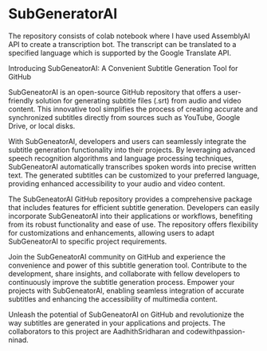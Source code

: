 # SubGeneratorAI
The repository consists of colab notebook where I have used AssemblyAI API to create a transcription bot. The transcript can be translated to a specified language which is supported by the Google Translate API.

Introducing SubGeneatorAI: A Convenient Subtitle Generation Tool for GitHub

SubGeneatorAI is an open-source GitHub repository that offers a user-friendly solution for generating subtitle files (.srt) from audio and video content. This innovative tool simplifies the process of creating accurate and synchronized subtitles directly from sources such as YouTube, Google Drive, or local disks.

With SubGeneatorAI, developers and users can seamlessly integrate the subtitle generation functionality into their projects. By leveraging advanced speech recognition algorithms and language processing techniques, SubGeneatorAI automatically transcribes spoken words into precise written text. The generated subtitles can be customized to your preferred language, providing enhanced accessibility to your audio and video content.

The SubGeneatorAI GitHub repository provides a comprehensive package that includes features for efficient subtitle generation. Developers can easily incorporate SubGeneatorAI into their applications or workflows, benefiting from its robust functionality and ease of use. The repository offers flexibility for customizations and enhancements, allowing users to adapt SubGeneatorAI to specific project requirements.

Join the SubGeneatorAI community on GitHub and experience the convenience and power of this subtitle generation tool. Contribute to the development, share insights, and collaborate with fellow developers to continuously improve the subtitle generation process. Empower your projects with SubGeneatorAI, enabling seamless integration of accurate subtitles and enhancing the accessibility of multimedia content.

Unleash the potential of SubGeneatorAI on GitHub and revolutionize the way subtitles are generated in your applications and projects. The collaborators to this project are AadhithSridharan and codewithpassion-ninad.
